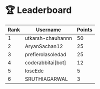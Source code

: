 # 🏆 Leaderboard

| Rank | Username | Points |
|------|----------|--------|
| 1 | utkarsh-chauhannn | 50 |
| 2 | AryanSachan12 | 25 |
| 3 | prefierolasoledad | 25 |
| 4 | coderabbitai[bot] | 12 |
| 5 | IoscEdc | 5 |
| 6 | SRUTHIAGARWAL | 3 |
